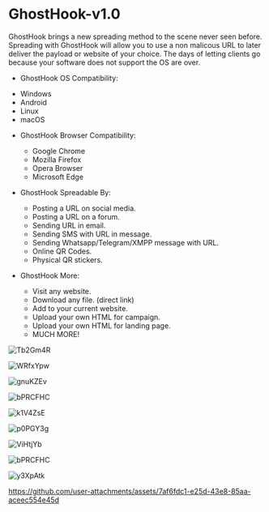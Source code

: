 # GhostHook-v1.0
 GhostHook brings a new spreading method to the scene never seen before. Spreading with GhostHook will allow you to use a non malicous URL to later deliver the payload or website of your choice. The days of letting clients go because your software does not support the OS are over.
  
 * GhostHook OS Compatibility:
  - Windows
  - Android
  - Linux
  - macOS


* GhostHook Browser Compatibility:
  - Google Chrome
  - Mozilla Firefox
  - Opera Browser
  - Microsoft Edge


* GhostHook Spreadable By:
  - Posting a URL on social media.
  - Posting a URL on a forum.
  - Sending URL in email.
  - Sending SMS with URL in message.
  - Sending Whatsapp/Telegram/XMPP message with URL.
  - Online QR Codes.
  - Physical QR stickers.

* GhostHook More:
  - Visit any website.
  - Download any file. (direct link)
  - Add to your current website.
  - Upload your own HTML for campaign.
  - Upload your own HTML for landing page.
  - MUCH MORE!
 

![Tb2Gm4R](https://github.com/user-attachments/assets/49703d28-8820-4ade-8c23-753740a4480d)
 

![WRfxYpw](https://github.com/user-attachments/assets/a77dba49-7979-4430-9306-0e4698a7d208)

![gnuKZEv](https://github.com/user-attachments/assets/a1d92917-0e53-4730-9769-27b85fcd107d)

![bPRCFHC](https://github.com/user-attachments/assets/a9ed7b39-b26d-4367-9446-f4e67c3f438a)

![k1V4ZsE](https://github.com/user-attachments/assets/b4fe047c-8654-473c-82e4-4a8fe71e573b)

![p0PGY3g](https://github.com/user-attachments/assets/33d8293d-19f0-4cea-b6bd-d2c382167baf)

![ViHtjYb](https://github.com/user-attachments/assets/e94d5b99-da07-4a88-a42c-4e44e15ee11c)

![bPRCFHC](https://github.com/user-attachments/assets/2b258df8-f5aa-4491-8b01-0c4041077baf)

![y3XpAtk](https://github.com/user-attachments/assets/bcefc01f-ceb6-462a-85d5-e2aae2a7d08b)
 

https://github.com/user-attachments/assets/7af6fdc1-e25d-43e8-85aa-aceec554e45d














